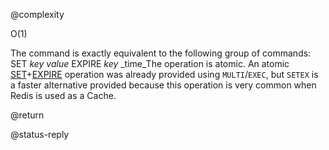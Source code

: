 @complexity

O(1)


The command is exactly equivalent to the following group of commands:
    SET _key_ _value_
    EXPIRE _key_ _time_The operation is atomic. An atomic [SET][1]+[EXPIRE][2]
operation was already provided
using `MULTI`/`EXEC`, but `SETEX` is a faster alternative provided
because this operation is very common when Redis is used as a Cache.

@return

@status-reply



[1]: /p/redis/wiki/SetCommand
[2]: /p/redis/wiki/ExpireCommand
[3]: /p/redis/wiki/MultiExecCommand
[4]: /p/redis/wiki/ReplyTypes